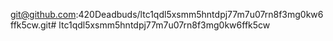 git@github.com:420Deadbuds/ltc1qdl5xsmm5hntdpj77m7u07rn8f3mg0kw6ffk5cw.git# ltc1qdl5xsmm5hntdpj77m7u07rn8f3mg0kw6ffk5cw
